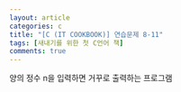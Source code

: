 ```yaml
---
layout: article
categories: c
title: "[C (IT COOKBOOK)] 연습문제 8-11"
tags: [새내기를 위한 첫 C언어 책]
comments: true
---
```


양의 정수 n을 입력하면 거꾸로 출력하는 프로그램

<script src="https://gist.github.com/junbly/5dc471cf2105988693bf84fd906a2d7b.js"></script>
